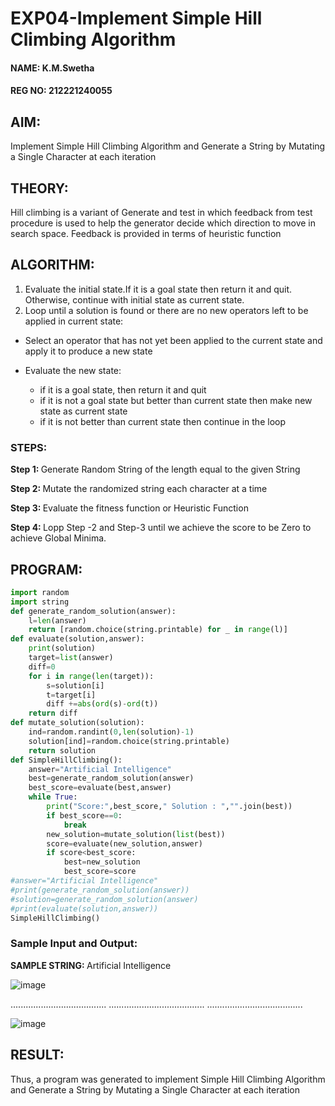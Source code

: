 # EXP04-Implement Simple Hill Climbing Algorithm

#### NAME: K.M.Swetha
#### REG NO: 212221240055

## AIM:
Implement Simple Hill Climbing Algorithm and Generate a String by Mutating a Single Character at each iteration

## THEORY:
Hill climbing is a variant of Generate and test in which feedback from test procedure is used to help the generator decide which direction to move in search space. Feedback is provided in terms of heuristic function

## ALGORITHM:

1. Evaluate the initial state.If it is a goal state then return it and quit. Otherwise, continue with initial state as current state.
2. Loop until a solution is found or there are no new operators left to be applied in current state:
* Select an operator that has not yet been applied to the current state and apply it to produce a new state
* Evaluate the new state:
  
  * if it is a goal state, then return it and quit
  * if it is not a goal state but better than current state then make new state as current state
  * if it is not better than current state then continue in the loop

### STEPS:

<b> Step 1: </b> Generate Random String of the length equal to the given String

<b> Step 2: </b> Mutate the randomized string each character at a time

<b> Step 3: </b> Evaluate the fitness function or Heuristic Function

<b> Step 4: </b> Lopp Step -2 and Step-3 until we achieve the score to be Zero to achieve Global Minima.


## PROGRAM:
```python
import random
import string
def generate_random_solution(answer):
    l=len(answer)
    return [random.choice(string.printable) for _ in range(l)]
def evaluate(solution,answer):
    print(solution)
    target=list(answer)
    diff=0
    for i in range(len(target)):
        s=solution[i]
        t=target[i]
        diff +=abs(ord(s)-ord(t))
    return diff
def mutate_solution(solution):
    ind=random.randint(0,len(solution)-1)
    solution[ind]=random.choice(string.printable)
    return solution
def SimpleHillClimbing():
    answer="Artificial Intelligence"
    best=generate_random_solution(answer)
    best_score=evaluate(best,answer)
    while True:
        print("Score:",best_score," Solution : ","".join(best))  
        if best_score==0:
            break
        new_solution=mutate_solution(list(best))
        score=evaluate(new_solution,answer)   
        if score<best_score:
            best=new_solution
            best_score=score
#answer="Artificial Intelligence"
#print(generate_random_solution(answer))
#solution=generate_random_solution(answer)
#print(evaluate(solution,answer))
SimpleHillClimbing()

```
### Sample Input and Output:

<b> SAMPLE STRING: </b>   Artificial Intelligence

![image](https://github.com/Aashima02/AI04-Implement-Simple-Hill-Climbing-Algorithm/assets/93427086/0a72b72b-e7cf-4d98-8612-e8b695fd0c5e)

......................................
......................................
......................................

![image](https://github.com/Aashima02/AI04-Implement-Simple-Hill-Climbing-Algorithm/assets/93427086/e8f9fba8-dac5-46b8-a471-9dab40cc85e2)





## RESULT:


Thus, a program was generated to implement Simple Hill Climbing Algorithm and Generate a String by Mutating a Single Character at each iteration
